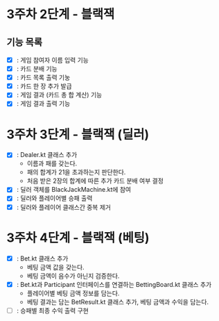 # 3주차 2단계 - 블랙잭
## 기능 목록
- [x] : 게임 참여자 이름 입력 기능
- [x] : 카드 분배 기능
- [x] : 카드 목록 출력 기눙
- [x] : 카드 한 장 추가 발급
- [x] : 게임 결과 (카드 총 합 계산) 기능
- [x] : 게임 결과 출력 기능
# 3주차 3단계 - 블랙잭 (딜러)
- [x] : Dealer.kt 클래스 추가
    - 이름과 패를 갖는다.
    - 패의 합계가 21을 초과하는지 판단한다.
    - 처음 받은 2장의 합계에 따른 추가 카드 분배 여부 결정
- [x] : 딜러 객체를 BlackJackMachine.kt에 참여
- [x] : 딜러와 플레이어별 승패 출력
- [x] : 딜러와 플레이어 클래스간 중복 제거
# 3주차 4단계 - 블랙잭 (베팅)
- [x] : Bet.kt 클래스 추가
    - 베팅 금액 값을 갖는다.
    - 베팅 금액이 음수가 아닌지 검증한다.
- [x] : Bet.kt과 Participant 인터페이스를 연결하는 BettingBoard.kt 클래스 추가
    - 플레이어별 베팅 금액 정보를 담는다. 
    - 베팅 결과는 담는 BetResult.kt 클래스 추가, 베팅 금액과 수익을 담는다.
- [ ] : 승패별 최종 수익 출력 구현
